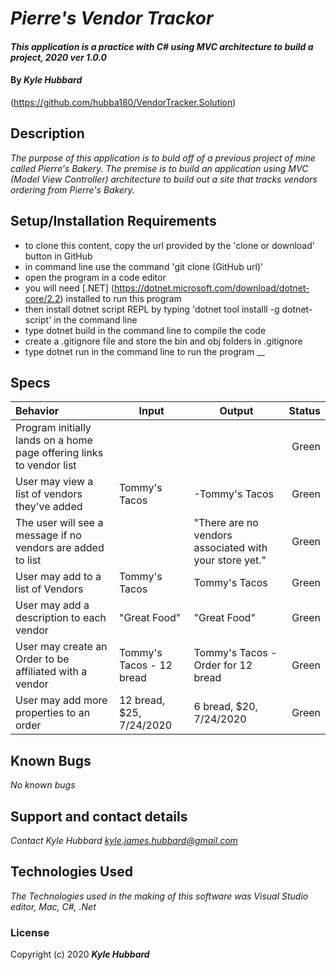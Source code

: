 # _Pierre's Vendor Trackor_
#### _This application is a practice with C# using MVC architecture to build a project, 2020 ver 1.0.0_
#### By _Kyle Hubbard_
(https://github.com/hubba180/VendorTracker.Solution)
## Description
_The purpose of this application is to buld off of a previous project of mine called Pierre's Bakery. The premise is to build an application using MVC (Model View Controller) architecture to build out a site that tracks vendors ordering from Pierre's Bakery._
## Setup/Installation Requirements
* to clone this content, copy the url provided by the 'clone or download' button in GitHub
* in command line use the command 'git clone (GitHub url)'
* open the program in a code editor
* you will need [.NET] (https://dotnet.microsoft.com/download/dotnet-core/2.2) installed to run this program 
* then install dotnet script REPL by typing 'dotnet tool installl -g dotnet-script' in the command line
* type dotnet build in the command line to compile the code
* create a .gitignore file and store the bin and obj folders in .gitignore
* type dotnet run in the command line to run the program
__
## Specs
| Behavior    | Input | Output | Status |
| :---------- | ----- | ------ | -----: |
| Program initially lands on a home page offering links to vendor list |  |  | Green |
| User may view a list of vendors they've added | Tommy's Tacos | -Tommy's Tacos | Green |
| The user will see a message if no vendors are added to list |  | "There are no vendors associated with your store yet." | Green |
| User may add to a list of Vendors | Tommy's Tacos | Tommy's Tacos | Green |
| User may add a description to each vendor | "Great Food" | "Great Food" | Green |
| User may create an Order to be affiliated with a vendor | Tommy's Tacos - 12 bread | Tommy's Tacos - Order for 12 bread | Green |
| User may add more properties to an order | 12 bread, $25, 7/24/2020 | 6 bread, $20, 7/24/2020 | Green |


## Known Bugs
_No known bugs_
## Support and contact details
_Contact Kyle Hubbard <kyle.james.hubbard@gmail.com>_
## Technologies Used
_The Technologies used in the making of this software was Visual Studio editor, Mac, C#, .Net_
### License
Copyright (c) 2020 **_Kyle Hubbard_**